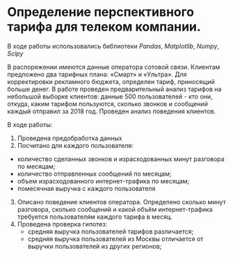 # Определение перспективного тарифа для телеком компании.

В ходе работы использовались библиотеки *Pandas*, *Matplotlib*, *Numpy*, *Scipy* 

В распоряжении имеются данные оператора сотовой связи. Клиентам предложено два тарифных плана: «Смарт» и «Ультра». Для корректировки рекламного бюджета, определен тариф, приносящий больше денег. В работе проведен предварительный анализ тарифов на небольшой выборке клиентов: данные 500 пользователей - кто они, откуда, каким тарифом пользуются, сколько звонков и сообщений каждый отправил за 2018 год.  Проведен анализ поведения клиентов.  

В ходе работы:  
1. Проведена предобработка данных
2. Посчитано для каждого пользователя:  
  - количество сделанных звонков и израсходованных минут разговора по месяцам;
  - количество отправленных сообщений по месяцам;
  - объем израсходованного интернет-трафика по месяцам;
  - помесячная выручка с каждого пользователя
3. Описано поведение клиентов оператора. Определено сколько минут разговора, сколько сообщений и какой объём интернет-трафика требуется пользователям каждого тарифа в месяц.
4. Проведена проверка гипотез:
    - средняя выручка пользователей тарифов различается;
    - средняя выручка пользователей из Москвы отличается от выручки пользователей из других регионов;
